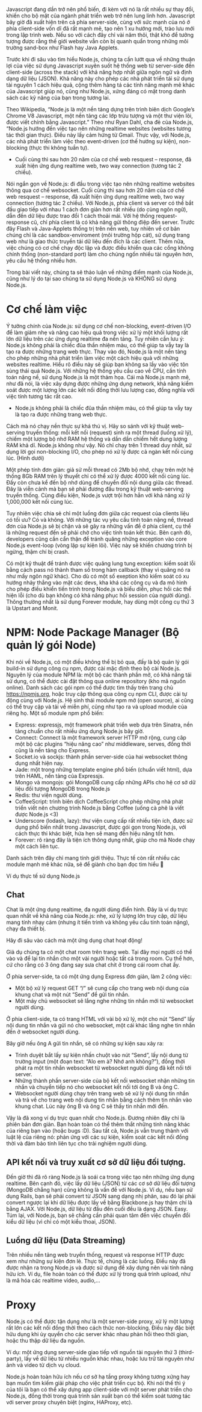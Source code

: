 Javascript đang dần trở nên phổ biến, đi kèm với nó là rất nhiều sự thay đổi, khiến cho bộ mặt của ngành phát triển web trở nên lung linh hơn. Javascript bây giờ đã xuất hiện trên cả phía server-side, cùng với sức mạnh của nó ở phía client-side vốn dĩ đã rất mạnh mẽ, tạo nên 1 xu hướng mới, trào lưu mới trong lập trình web. Nếu so với cách đây chỉ vài năm thôi, thật khó để tưởng tượng được rằng thế giới website vẫn còn bị quanh quẩn trong những môi trường sand-box như Flash hay Java Applets.

Trước khi đi sâu vào tìm hiểu Node.js, chúng ta cần lướt qua về những thuận lợi của việc sử dụng Javascript xuyên suốt hệ thống web từ server-side đến client-side (across the stack) với khả năng hợp nhất giữa ngôn ngữ và định dạng dữ liệu (JSON). Khả năng này cho phép các nhà phát triển tái sử dụng tài nguyên 1 cách hiệu quả, cộng thêm hàng tá các tính năng mạnh mẽ khác của Javascript giúp nó, cũng như Node.js, xứng đáng có mặt trong danh sách các kỹ năng của bạn trong tương lai.

Theo Wikipedia, “Node.js là một nền tảng dựng trên trình biên dịch Google’s Chrome V8 Javascript, một nền tảng các lớp trừu tượng và một thư viện lõi, được viết chính bằng Javascript.” Theo như Ryan Dahl, cha đẻ của Node.js, “Node.js hướng đến việc tạo nên những realtime websites (websites tương tác thời gian thực). Điều này lấy cảm hứng từ Gmail. Thực vậy, với Node.js, các nhà phát triển làm việc theo event-driven (cơ thế hướng sự kiện), non-blocking (thực thi không tuần tự).

- Cuối cùng thì sau hơn 20 năm của cơ chế web resquest – response, đã xuất hiện ứng dụng realtime web, two way connection (tương tác 2 chiều).

Nói ngắn gọn về Node.js: đi đầu trong việc tạo nên những realtime websites thông qua cơ chế websocket. Cuối cùng thì sau hơn 20 năm của cơ chế web resquest – response, đã xuất hiện ứng dụng realtime web, two way connection (tương tác 2 chiều). Với Node.js, phía client và server có thể bắt đầu giao tiếp với nhau 1 cách đơn giản hơn rất nhiều (do cùng ngôn ngữ), dẫn đến dữ liệu được trao đổi 1 cách thoải mái. Với hệ thống request-response cũ, chỉ phía client là có khả năng gửi thông điệp đến server. Trước đây Flash và Java-Applets thống trị trên nền web, tuy nhiên về cơ bản chúng chỉ là các sandbox-enviroment (môi trường hộp cát), sử dụng trang web như là giao thức truyền tải dữ liệu đến đích là các client. Thêm nữa, việc chúng có cơ chế chạy độc lập và được điều khiển qua các cổng không chính thống (non-standard port) làm cho chúng ngốn nhiều tài nguyên hơn, yêu cầu hệ thống nhiều hơn.

Trong bài viết này, chúng ta sẽ thảo luận về những điểm mạnh của Node.js, cũng như lý do tại sao chúng ta sử dụng Node.js và KHÔNG sử dụng Node.js.

 
# Cơ chế làm việc

Ý tưởng chính của Node.js: sử dụng cơ chế non-blocking, event-driven I/O để làm giảm nhẹ và nâng cao hiệu quả trong việc xử lý một khối lượng rất lớn dữ liệu trên các ứng dụng realtime đa nền tảng. Tuy nhiên cần lưu ý: Node.js không phải là chiếc đũa thần nhiệm màu, có thể giúp ta vẫy tay là tạo ra được những trang web thực. Thay vào đó, Node.js là một nền tảng cho phép những nhà phát triển làm việc một cách hiệu quả với những websites realtime. Hiểu rõ điều này sẽ giúp bạn không sa lầy vào việc tôn sùng thái quá Node.js. Với những hệ thống yêu cầu cao về CPU, cần tính toán nặng nề, sử dụng Node.js là một thảm họa. Cái mà Node.js mạnh mẽ, như đã nói, là việc xây dựng được những ứng dụng network, khả năng kiểm soát được một lượng lớn các kết nối đồng thời lưu lượng cao, đồng nghĩa với việc tính tương tác rất cao.

- Node.js không phải là chiếc đũa thần nhiệm màu, có thể giúp ta vẫy tay là tạo ra được những trang web thực.

Cách mà nó chạy nền thực sự khá thú vị. Hãy so sánh với kỹ thuật web-serving truyền thống: mỗi kết nối (request) sinh ra một thread (luồng xử lý), chiếm một lượng bộ nhớ RAM hệ thống và dần dần chiếm hết dung lượng RAM khả dĩ. Node.js không như vậy. Nó chỉ chạy trên 1 thread duy nhất, sử dụng lời gọi non-blocking I/O, cho phép nó xử lý được cả ngàn kết nối cùng lúc. (Hình dưới)

Một phép tính đơn giản: giả sử mỗi thread có 2Mb bộ nhớ, chạy trên một hệ thống 8Gb RAM trên lý thuyết chỉ có thể xử lý được 4000 kết nối cùng lúc. Đấy còn chưa kể đến bộ nhớ dùng để chuyển đổi nội dung giữa các thread. Đây là viễn cảnh mà bạn sẽ phải đương đầu trong kỹ thuật web-serving truyền thống. Cùng điều kiện, Node.js vượt trội hơn hẳn với khả năng xử lý 1,000,000 kết nối cùng lúc.

Tuy nhiên việc chia sẻ chỉ một luồng đơn giữa các request của clients liệu có tối ưu? Có và không. Với những tác vụ yêu cầu tính toán nặng nề, thread đơn của Node.js sẽ bị chặn và sẽ gây ra những vấn đề ở phía client, cụ thể là những request đến sẽ phải chờ cho việc tính toán kết thúc. Bên cạnh đó, developers cũng cần cẩn thận để tránh quăng những exception vào core Node.js event-loop (vòng lặp sự kiện lõi). Việc này sẽ khiến chương trình bị ngừng, thậm chí bị crash.

Có một kỹ thuật để tránh được việc quăng lung tung exception: kiểm soát lỗi bằng cách pass nó thành tham số trong hàm callback (thay vì quăng nó ra như mấy ngôn ngữ khác). Cho dù có một số exeption khó kiểm soát có xu hướng nhảy thẳng vào mặt các devs, kha khá các công cụ và đa mô hình cho phép điều khiển tiến trình trong Node.js và biểu diễn, phục hồi các thể hiện lỗi (cho dù bạn không có khả năng phục hồi session của người dùng). Thông thường nhất là sử dụng Forever module, hay dùng một công cụ thứ 3 là Upstart and Monit.

 
# NPM: Node Package Manager (Bộ quản lý gói Node)

Khi nói về Node.js, có một điều không thể bị bỏ qua, đấy là bộ quản lý gói build-in sử dụng công cụ npm, được cài mặc định theo bộ cài Node.js. Nguyên lý của module NPM là: một bộ các thành phần mở, có khả năng tái sử dụng, có thể được cài đặt thông qua online repository (kho mã nguồn online). Danh sách các gói npm có thể được tìm thấy trên trang chủ https://npmjs.org, hoặc truy cập thông qua công cụ npm CLI, được cài tự động cùng với Node.js. Hệ sinh thái module npm mở (open source), ai cũng có thể truy cập và tải về miễn phí, cũng như tạo ra và upload module của riêng họ. Một số module npm phổ biến:

- Express: expressjs, một framework phát triển web dựa trên Sinatra, nền tảng chuẩn cho rất nhiều ứng dụng Node.js bây giờ.
- Connect: Connect là một framework server HTTP mở rộng, cung câp một bộ các plugins “hiệu năng cao” như middleware, serves, đồng thời cũng là nền tảng cho Express.
- Socket.io và sockjs: thành phần server-side của hai websocket thông dụng nhất hiện nay.
- Jade: một trong những template engine phổ biến (chuẩn viết html), dựa trên HAML, nền tảng của Expressjs.
- Mongo và mongojs: gói MongoDB cung cấp những APIs cho hệ cơ sở dữ liệu đối tượng MongoDB trong Node.js
- Redis: thư viện người dùng.
- CoffeeScript: trình biên dịch CoffeeScript cho phép những nhà phát triển viết nên chương trình Node.js bằng Coffee (uống cà phê là viết được Node.js <3)
- Underscore (lodash, lazy): thư viện cung cấp rất nhiều tiện ích, được sử dụng phổ biến nhất trong Javascript, được gói gọn trong Node.js, với cách thực thi khác biệt, hứa hẹn sẽ mang đến hiệu năng tốt hơn.
- Forever: rõ ràng đây là tiện ích thông dụng nhất, giúp cho mã Node chạy một cách liên tục.

Danh sách trên đây chỉ mang tính giới thiệu. Thực tế còn rất nhiều các module mạnh mẽ khác nữa, sẽ để giành cho bạn đọc tìm hiểu :fu:
 
Ví dụ thực tế sử dụng Node.js

## Chat

Chat là một ứng dụng realtime, đa người dùng điển hình. Đây là ví dụ trực quan nhất về khả năng của Node.js: nhẹ, xử lý lượng lớn truy cập, dữ liệu mang tính nhạy cảm (nhưng ít tiến trình và không yêu cầu tính toán nặng), chạy đa thiết bị.

Hãy đi sâu vào cách mà một ứng dụng chat hoạt động!

Giả dụ chúng ta có một chat room trên trang web. Tại đây mọi người có thể vào và để lại tin nhắn cho một vài người hoặc tất cả trong room. Cụ thể hơn, cứ cho rằng có 3 ông đang say sưa chat chit ở trong cái room chat ấy.

Ở phía server-side, ta có một ứng dụng Express đơn giản, làm 2 công việc:

- Một bộ xử lý request GET “/” sẽ cung cấp cho trang web nội dung của khung chat và một nút “Send” để gửi tin nhắn.
- Một máy chủ websocket sẽ lắng nghe những tin nhắn mới từ websocket người dùng.

Ở phía client-side, ta có trang HTML với vài bộ xử lý, một cho nút “Send” lấy nội dung tin nhắn và gửi nó cho websocket, một cái khác lắng nghe tin nhắn đến ở websocket người dùng.

Bây giờ nếu ông A gửi tin nhắn, sẽ có những sự kiện sau xảy ra:

- Trình duyệt bắt lấy sự kiện nhấn chuột vào nút “Send”, lấy nội dung từ trường input (một đoạn text: “Alo em à? Nhớ anh không?”), đồng thời phát ra một tin nhắn websocket từ websocket người dùng đã kết nối tới server.
- Những thành phần server-side của bộ kết nối websocket nhận những tin nhắn và chuyển tiếp nó cho websocket kết nối tới ông B và ông C.
- Websocket người dùng chạy trên trang web sẽ xử lý nội dung tin nhắn và trả về cho trang web nội dung tin nhắn bằng cách thêm tin nhắn vào khung chat. Lúc này ông B và ông C sẽ thấy tin nhắn mới đến.

Vậy là đã xong ví dụ trực quan nhất cho Node.js. Đương nhiên đây chỉ là phiên bản đơn giản. Bạn hoàn toàn có thể thêm thắt những tính năng khác của riêng bạn vào (hoặc bugs :D). Sau tất cả, Node.js vẫn trung thành với luật lệ của riêng nó: phản ứng với các sự kiện, kiểm soát các kết nối đồng thời và đảm bảo tính liên tục cho trải nghiệm người dùng.

 
## API kết nối và truy xuất cơ sở dữ liệu đối tượng.

Đến giờ thì đã rõ ràng Node.js là soái ca trong việc tạo nên những ứng dụng realtime. Bên cạnh đó, việc lấy dữ liệu (JSON) từ các cơ sở dữ liệu đối tượng (MongoDB chẳng hạn) cũng không là vấn đề với Node.js. Ví dụ, nếu bạn sử dụng Rails, bạn sẽ phải convert từ JSON sang dạng nhị phân, sau đó lại phải convert ngược lại khi dữ liệu được lấy về bằng Blackbone.js hay thậm chí là bằng AJAX. Với Node.js, dữ liệu từ đầu đến cuối đều là dạng JSON. Easy. Túm lại, với Node.js, bạn sẽ chẳng cần phải quan tâm đến việc chuyển đổi kiểu dữ liệu (vì chỉ có một kiểu thoai, JSON).

 
## Luồng dữ liệu (Data Streaming)

Trên nhiều nền tảng web truyền thống, request và response HTTP được xem như những sự kiện đơn lẻ. Thực tế, chúng là các luồng. Điều này đã được nhận ra trong Node.js và được sử dụng để xây dựng nên vài tính năng hữu ích. Ví dụ, file hoàn toàn có thể được xử lý trong quá trình upload, như là mã hóa các realtime video, audio,…

# Proxy

Node.js có thể được tận dụng như là một server-side proxy, xử lý một lượng rất lớn các kết nối đồng thời theo cách thức non-blocking. Điều này đặc biệt hữu dụng khi ủy quyền cho các server khác nhau phản hồi theo thời gian, hoặc thu thập dữ liệu đa nguồn.

Ví dụ: một ứng dụng server-side giao tiếp với nguồn tài nguyên thứ 3 (third-party), lấy về dữ liệu từ nhiều nguồn khác nhau, hoặc lưu trữ tài nguyên như ảnh và video từ dịch vụ cloud.

Node.js hoàn toàn hữu ích nếu cơ sở hạ tầng proxy không tương xứng hay bạn muốn tìm kiếm giải pháp cho việc phát triển cục bộ. Khi nói thế thì ý của tôi là bạn có thể xây dựng app client-side với một server phát triển cho Node.js, đồng thời trong quá trình sản xuất bạn có thể kiểm soát tương tác với server proxy chuyên biệt (nginx, HAProxy, etc).
